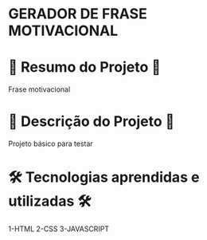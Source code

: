 # GERADOR DE FRASE MOTIVACIONAL


# 📄 Resumo do Projeto 📄

Frase motivacional
# 📖 Descrição do Projeto 📖 

Projeto básico para testar

# 🛠️ Tecnologias aprendidas e utilizadas 🛠️

1-HTML
2-CSS
3-JAVASCRIPT

